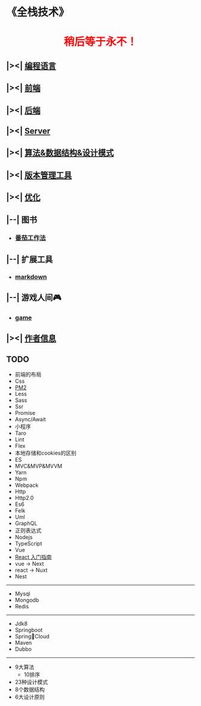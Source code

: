 # 《全栈技术》

<h1 style="color: red;text-align: center;">
    稍后等于永不！
</h1>

## |><| [编程语言](/introduce.md) 

## |><| [前端](/share/font_end/index.md)

## |><| [后端](/share/back_end)

## |><| [Server](/share/server/index.md)

## |><| [算法&数据结构&设计模式]()

## |><| [版本管理工具](/share/vs/git/index.md)

## |><| [优化](/share/optimization/index.md)

## |--| 图书
- ### [番茄工作法](/share/book/tomato.md)

## |--| 扩展工具
- ### [markdown](/share/tools/markdown.md)

## |--| 游戏人间🎮
- ### [game](/share/games/index.md)

## |><| [作者信息](/author.md)

## TODO
- 前端的布局
- Css
- [PM2](/demo/pm2/index.md)
- Less
- Sass
- Ssr
- Promise
- Async/Await
- 小程序
- Taro
- Lint
- Flex
- 本地存储和cookies的区别
- ES
- MVC&MVP&MVVM
- Yarn
- Npm   
- Webpack
- Http
- Http2.0
- Es6
- Felk
- Uml
- GraphQL
- 正则表达式
- Nodejs
- TypeScript
- Vue
- [React 入门指南]()
- vue -> Next
- react -> Nuxt
- Nest
---
- Mysql
- Mongodb
- Redis
---
- Jdk8
- Springboot
- SpringCloud
- Maven
- Dubbo
---
- 9大算法
    - 10排序
- 23种设计模式
- 8个数据结构
- 6大设计原则
